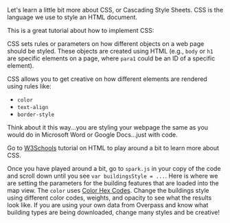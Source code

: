 Let's learn a little bit more about CSS, or Cascading Style Sheets. CSS is the language we use to style an HTML document.

This is a great tutorial about how to implement CSS: 

CSS sets rules or parameters on how different objects on a web page should be styled. These objects are created using HTML (e.g., `body` or `h1` are specific elements on a page, where `para1` could be an ID of a specific element).

CSS allows you to get creative on how different elements are rendered using rules like:
* `color`
* `text-align`
* `border-style`

Think about it this way...you are styling your webpage the same as you would do in Microsoft Word or Google Docs...just with code.

Go to [W3Schools](https://www.w3schools.com/css/default.asp) tutorial on HTML to play around a bit to learn more about CSS.

Once you have played around a bit, go to `spark.js` in your copy of the code and scroll down until you see `var buildingsStyle = ...`. Here is where we are setting the parameters for the building features that are loaded into the map view. The `color` uses [Color Hex Codes](https://www.color-hex.com/). Change the buildings style using different color codes, weights, and opacity to see what the results look like. If you are using your own data from Overpass and know what building types are being downloaded, change many styles and be creative!

